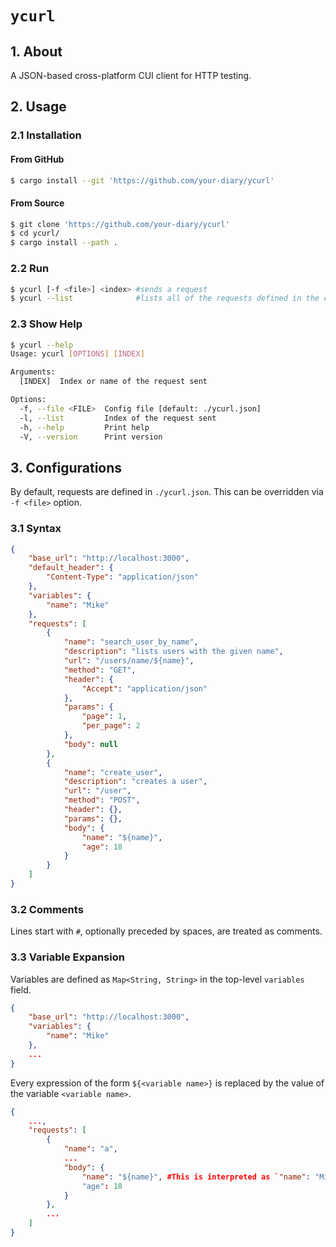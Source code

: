 # `ycurl`

## 1. About

A JSON-based cross-platform CUI client for HTTP testing.

## 2. Usage

### 2.1 Installation

#### From GitHub

```bash
$ cargo install --git 'https://github.com/your-diary/ycurl'
```

#### From Source

```bash
$ git clone 'https://github.com/your-diary/ycurl'
$ cd ycurl/
$ cargo install --path .
```

### 2.2 Run

```bash
$ ycurl [-f <file>] <index> #sends a request
$ ycurl --list              #lists all of the requests defined in the config file
```

### 2.3 Show Help

```bash
$ ycurl --help
Usage: ycurl [OPTIONS] [INDEX]

Arguments:
  [INDEX]  Index or name of the request sent

Options:
  -f, --file <FILE>  Config file [default: ./ycurl.json]
  -l, --list         Index of the request sent
  -h, --help         Print help
  -V, --version      Print version
```

## 3. Configurations

By default, requests are defined in `./ycurl.json`. This can be overridden via `-f <file>` option.

### 3.1 Syntax

```json
{
    "base_url": "http://localhost:3000",
    "default_header": {
        "Content-Type": "application/json"
    },
    "variables": {
        "name": "Mike"
    },
    "requests": [
        {
            "name": "search_user_by_name",
            "description": "lists users with the given name",
            "url": "/users/name/${name}",
            "method": "GET",
            "header": {
                "Accept": "application/json"
            },
            "params": {
                "page": 1,
                "per_page": 2
            },
            "body": null
        },
        {
            "name": "create_user",
            "description": "creates a user",
            "url": "/user",
            "method": "POST",
            "header": {},
            "params": {},
            "body": {
                "name": "${name}",
                "age": 18
            }
        }
    ]
}
```

### 3.2 Comments

Lines start with `#`, optionally preceded by spaces, are treated as comments.

### 3.3 Variable Expansion

Variables are defined as `Map<String, String>` in the top-level `variables` field.

```json
{
    "base_url": "http://localhost:3000",
    "variables": {
        "name": "Mike"
    },
    ...
}
```

Every expression of the form `${<variable name>}` is replaced by the value of the variable `<variable name>`.

```json
{
    ...,
    "requests": [
        {
            "name": "a",
            ...
            "body": {
                "name": "${name}", #This is interpreted as `"name": "Mike"`.
                "age": 18
            }
        },
        ...
    ]
}
```

<!-- vim: set spell: -->

